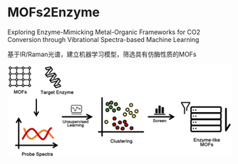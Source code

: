 # MOFs2Enzyme
Exploring Enzyme-Mimicking Metal-Organic Frameworks for CO2 Conversion through Vibrational Spectra-based Machine Learning

基于IR/Raman光谱，建立机器学习模型，筛选具有仿酶性质的MOFs

![示例图](newTOC.png)
